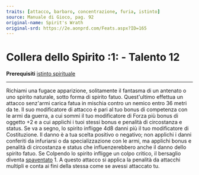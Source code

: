 ```yaml
---
traits: [attacco, barbaro, concentrazione, furia, istinto]
source: Manuale di Gioco, pag. 92
original-name: Spirit's Wrath
original-srd: https://2e.aonprd.com/Feats.aspx?ID=165
---
```


# Collera dello Spirito :1: - Talento 12

**Prerequisiti**
[istinto spirituale](/classi/barbaro/istinti/istinto-spirituale)

---

Richiami una fugace apparizione, solitamente il fantasma di un antenato o uno
spirito naturale, sotto forma di spirito fatuo. Quest'ultimo effettua un attacco
senz'armi carica fatua in mischia contro un nemico entro 36 metri da te. Il suo
modificatore di attacco è pari al tuo bonus di competenza con le armi da guerra,
a cui sommi il tuo modificatore di Forza più bonus di oggetto +2 e a cui
applichi i tuoi stessi bonus e penalità di circostanza e status. Se va a segno,
lo spirito infligge 4d8 danni più il tuo modificatore di Costituzione. Il danno
è a tua scelta positivo o negativo; non applichi i danni conferiti da infuriarsi
o da specializzazione con le armi, ma applichi bonus e penalità di circostanza e
status che influenzerebbero anche il danno dello spirito fatuo. Se Colpendo lo
spirito infligge un colpo critico, il bersaglio diventa
[spaventato](/condizioni/spaventato) 1. A questo attacco si applica la penalità
da attacchi multipli e conta ai fini della stessa come se avessi attaccato tu.
